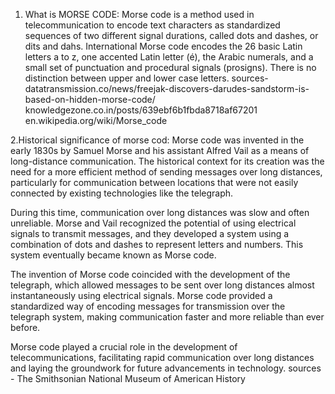 1. What is MORSE CODE:   Morse code is a method used in telecommunication to encode text characters as standardized sequences of two different signal durations, called dots and dashes, or dits and dahs. International Morse code encodes the 26 basic Latin letters a to z, one accented Latin letter (é), the Arabic numerals, and a small set of punctuation and procedural signals (prosigns). There is no distinction between upper and lower case letters. sources- datatransmission.co/news/freejak-discovers-darudes-sandstorm-is-based-on-hidden-morse-code/
knowledgezone.co.in/posts/639ebf6b1fbda8718af67201
en.wikipedia.org/wiki/Morse_code


2.Historical significance of morse cod: Morse code was invented in the early 1830s by Samuel Morse and his assistant Alfred Vail as a means of long-distance communication. The historical context for its creation was the need for a more efficient method of sending messages over long distances, particularly for communication between locations that were not easily connected by existing technologies like the telegraph.

During this time, communication over long distances was slow and often unreliable. Morse and Vail recognized the potential of using electrical signals to transmit messages, and they developed a system using a combination of dots and dashes to represent letters and numbers. This system eventually became known as Morse code.

The invention of Morse code coincided with the development of the telegraph, which allowed messages to be sent over long distances almost instantaneously using electrical signals. Morse code provided a standardized way of encoding messages for transmission over the telegraph system, making communication faster and more reliable than ever before.

 Morse code played a crucial role in the development of telecommunications, facilitating rapid communication over long distances and laying the groundwork for future advancements in technology. sources - The Smithsonian National Museum of American History
